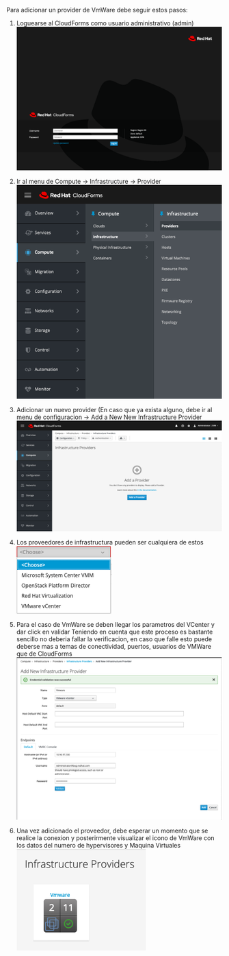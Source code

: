 Para adicionar un provider de VmWare debe seguir estos pasos:

1. Loguearse al CloudForms como usuario administrativo (admin)
![Ref](../images/CFlogin.png)

2. Ir al menu de Compute -> Infrastructure -> Provider 
![Ref](../images/CFprovider.png)

3. Adicionar un nuevo provider (En caso que ya exista alguno, debe ir al menu de configuracion -> Add a New New Infrastructure Provider
![Ref](../images/CFadd.png)

4. Los proveedores de infrastructura pueden ser cualquiera de estos
![Ref](../images/CFProveedores.png)

5. Para el caso de VmWare se deben llegar los parametros del VCenter y dar click en validar
Teniendo en cuenta que este proceso es bastante sencillo no deberia fallar la verificacion, en caso que falle esto puede deberse mas a temas de conectividad, puertos, usuarios de VMWare que de CloudForms
![Ref](../images/CFVmware.png)

6. Una vez adicionado el proveedor, debe esperar un momento que se realice la conexion y posterirmente visualizar el icono de VmWare con los datos del numero de hypervisores y Maquina Virtuales
![Ref](../images/CFVmwareOK.png)

